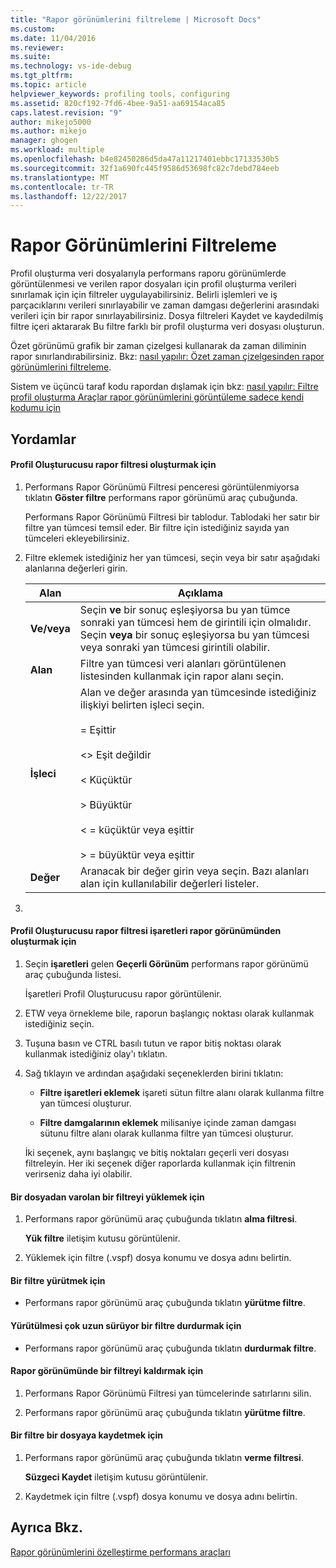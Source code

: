```yaml
---
title: "Rapor görünümlerini filtreleme | Microsoft Docs"
ms.custom: 
ms.date: 11/04/2016
ms.reviewer: 
ms.suite: 
ms.technology: vs-ide-debug
ms.tgt_pltfrm: 
ms.topic: article
helpviewer_keywords: profiling tools, configuring
ms.assetid: 820cf192-7fd6-4bee-9a51-aa69154aca85
caps.latest.revision: "9"
author: mikejo5000
ms.author: mikejo
manager: ghogen
ms.workload: multiple
ms.openlocfilehash: b4e82450286d5da47a11217401ebbc17133530b5
ms.sourcegitcommit: 32f1a690fc445f9586d53698fc82c7debd784eeb
ms.translationtype: MT
ms.contentlocale: tr-TR
ms.lasthandoff: 12/22/2017
---
```

# <a name="filtering-report-views"></a>Rapor Görünümlerini Filtreleme
Profil oluşturma veri dosyalarıyla performans raporu görünümlerde görüntülenmesi ve verilen rapor dosyaları için profil oluşturma verileri sınırlamak için için filtreler uygulayabilirsiniz. Belirli işlemleri ve iş parçacıklarını verileri sınırlayabilir ve zaman damgası değerlerini arasındaki verileri için bir rapor sınırlayabilirsiniz. Dosya filtreleri Kaydet ve kaydedilmiş filtre içeri aktararak Bu filtre farklı bir profil oluşturma veri dosyası oluşturun.  
  
 Özet görünümü grafik bir zaman çizelgesi kullanarak da zaman diliminin rapor sınırlandırabilirsiniz. Bkz: [nasıl yapılır: Özet zaman çizelgesinden rapor görünümlerini filtreleme](../profiling/how-to-filter-report-views-from-the-summary-timeline.md).  
  
 Sistem ve üçüncü taraf kodu rapordan dışlamak için bkz: [nasıl yapılır: Filtre profil oluşturma Araçlar rapor görünümlerini görüntüleme sadece kendi kodumu için](../profiling/how-to-filter-profiling-tools-report-views-to-display-just-my-code.md)  
  
## <a name="procedures"></a>Yordamlar  
  
#### <a name="to-create-a-profiler-report-filter"></a>Profil Oluşturucusu rapor filtresi oluşturmak için  
  
1.  Performans Rapor Görünümü Filtresi penceresi görüntülenmiyorsa tıklatın **Göster filtre** performans rapor görünümü araç çubuğunda.  
  
     Performans Rapor Görünümü Filtresi bir tablodur. Tablodaki her satır bir filtre yan tümcesi temsil eder. Bir filtre için istediğiniz sayıda yan tümceleri ekleyebilirsiniz.  
  
2.  Filtre eklemek istediğiniz her yan tümcesi, seçin veya bir satır aşağıdaki alanlarına değerleri girin.  
  
    |Alan|Açıklama|  
    |-----------|-----------------|  
    |**Ve/veya**|Seçin **ve** bir sonuç eşleşiyorsa bu yan tümce sonraki yan tümcesi hem de girintili için olmalıdır. Seçin **veya** bir sonuç eşleşiyorsa bu yan tümcesi veya sonraki yan tümcesi girintili olabilir.|  
    |**Alan**|Filtre yan tümcesi veri alanları görüntülenen listesinden kullanmak için rapor alanı seçin.|  
    |**İşleci**|Alan ve değer arasında yan tümcesinde istediğiniz ilişkiyi belirten işleci seçin.<br /><br /> = Eşittir<br /><br /> <> Eşit değildir<br /><br /> < Küçüktür<br /><br /> > Büyüktür<br /><br /> < = küçüktür veya eşittir<br /><br /> > = büyüktür veya eşittir|  
    |**Değer**|Aranacak bir değer girin veya seçin. Bazı alanları alan için kullanılabilir değerleri listeler.|  
  
3.  
  
#### <a name="to-create-a-profiler-report-filter-from-the-marks-report-view"></a>Profil Oluşturucusu rapor filtresi işaretleri rapor görünümünden oluşturmak için  
  
1.  Seçin **işaretleri** gelen **Geçerli Görünüm** performans rapor görünümü araç çubuğunda listesi.  
  
     İşaretleri Profil Oluşturucusu rapor görüntülenir.  
  
2.  ETW veya örnekleme bile, raporun başlangıç noktası olarak kullanmak istediğiniz seçin.  
  
3.  Tuşuna basın ve CTRL basılı tutun ve rapor bitiş noktası olarak kullanmak istediğiniz olay'ı tıklatın.  
  
4.  Sağ tıklayın ve ardından aşağıdaki seçeneklerden birini tıklatın:  
  
    -   **Filtre işaretleri eklemek** işareti sütun filtre alanı olarak kullanma filtre yan tümcesi oluşturur.  
  
    -   **Filtre damgalarının eklemek** milisaniye içinde zaman damgası sütunu filtre alanı olarak kullanma filtre yan tümcesi oluşturur.  
  
     İki seçenek, aynı başlangıç ve bitiş noktaları geçerli veri dosyası filtreleyin. Her iki seçenek diğer raporlarda kullanmak için filtrenin verirseniz daha iyi olabilir.  
  
#### <a name="to-load-an-existing-filter-from-a-file"></a>Bir dosyadan varolan bir filtreyi yüklemek için  
  
1.  Performans rapor görünümü araç çubuğunda tıklatın **alma filtresi**.  
  
     **Yük filtre** iletişim kutusu görüntülenir.  
  
2.  Yüklemek için filtre (.vspf) dosya konumu ve dosya adını belirtin.  
  
#### <a name="to-execute-a-filter"></a>Bir filtre yürütmek için  
  
-   Performans rapor görünümü araç çubuğunda tıklatın **yürütme filtre**.  
  
#### <a name="to-stop-a-filter-that-is-taking-too-long-to-execute"></a>Yürütülmesi çok uzun sürüyor bir filtre durdurmak için  
  
-   Performans rapor görünümü araç çubuğunda tıklatın **durdurmak filtre**.  
  
#### <a name="to-remove-a-filter-on-a-report-view"></a>Rapor görünümünde bir filtreyi kaldırmak için  
  
1.  Performans Rapor Görünümü Filtresi yan tümcelerinde satırlarını silin.  
  
2.  Performans rapor görünümü araç çubuğunda tıklatın **yürütme filtre**.  
  
#### <a name="to-save-a-filter-to-a-file"></a>Bir filtre bir dosyaya kaydetmek için  
  
1.  Performans rapor görünümü araç çubuğunda tıklatın **verme filtresi**.  
  
     **Süzgeci Kaydet** iletişim kutusu görüntülenir.  
  
2.  Kaydetmek için filtre (.vspf) dosya konumu ve dosya adını belirtin.  
  
## <a name="see-also"></a>Ayrıca Bkz.  
 [Rapor görünümlerini özelleştirme performans araçları](../profiling/customizing-performance-tools-report-views.md)